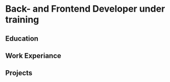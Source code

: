 # Back- and Frontend Developer under training

## Education ## 

## Work Experiance ## 

## Projects ## 
